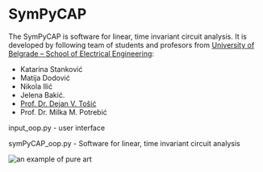 # SymPyCAP

The SymPyCAP is software for linear, time invariant circuit analysis. It is developed by following team of students and profesors from [University of Belgrade – School of Electrical Engineering](https://www.etf.bg.ac.rs): 

* Katarina Stanković
* Matija Dodović
* Nikola Ilić
* Jelena Bakić.
* [Prof. Dr. Dejan V. Tošić](http://home.etf.rs/~tosic/)
* Prof. Dr. Milka M. Potrebić

input_oop.py - user interface

symPyCAP_oop.py - Software for linear, time invariant circuit analysis 

![an example of pure art](https://user-images.githubusercontent.com/32821985/100083470-d40c5380-2e49-11eb-9981-6faf1654b38f.png)
